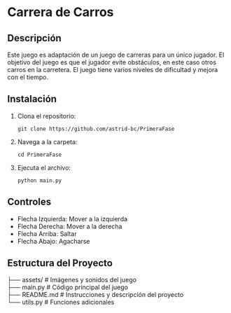 # Carrera de Carros

## Descripción
Este juego es adaptación de un juego de carreras para un único jugador. El objetivo del juego es que el jugador evite obstáculos, en este caso otros carros en la 
carretera. El juego tiene varios niveles de dificultad y mejora con el tiempo.

## Instalación

1. Clona el repositorio:
   ```
   git clone https://github.com/astrid-bc/PrimeraFase
   ```
   
2. Navega a la carpeta:
   ```
   cd PrimeraFase  
   ```
   
3. Ejecuta el archivo:
   ```
   python main.py  
   ```
## Controles

 - Flecha Izquierda: Mover a la izquierda
 - Flecha Derecha: Mover a la derecha
 - Flecha Arriba: Saltar
 - Flecha Abajo: Agacharse

## Estructura del Proyecto

  ├── assets/         # Imágenes y sonidos del juego <br>
  ├── main.py         # Código principal del juego <br>
  ├── README.md       # Instrucciones y descripción del proyecto <br>
  └── utils.py        # Funciones adicionales <br>
  
